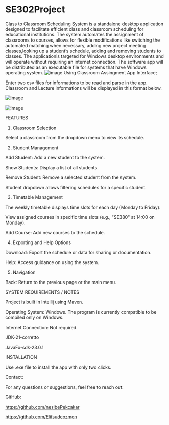 # SE302Project
 
 Class to Classroom Scheduling System is a standalone desktop application designed to facilitate efficient class and classroom scheduling for educational institutions. The system automates the assignment of classrooms to courses, allows for flexible modifications like
 switching the automated matching when necessary, adding new project meeting classes,looking up a student’s schedule, adding and removing students to classes. The applicationis targeted for Windows desktop environments and will operate without requiring an internet 
 connection. The software app will be distributed as an executable file for systems that have Windows operating system.
 ![image](https://github.com/user-attachments/assets/4fd8bbc1-cf45-4bb7-9e25-4dd416bc68de)
 Using Classroom Assingment App Interface;

 Enter two csv files for informations to be read and parse in the app. Classroom and Lecture informations will be displayed in this format below. 
 
 ![image](https://github.com/user-attachments/assets/8b835152-53da-4265-80f9-bcd2c72a649f)

 ![image](https://github.com/user-attachments/assets/c8b4e103-2174-48fa-9e39-ccd782c87991)

FEATURES

1. Classroom Selection

Select a classroom from the dropdown menu to view its schedule.

2. Student Management

Add Student: Add a new student to the system.

Show Students: Display a list of all students.

Remove Student: Remove a selected student from the system.

Student dropdown allows filtering schedules for a specific student.

3. Timetable Management

The weekly timetable displays time slots for each day (Monday to Friday).

View assigned courses in specific time slots (e.g., "SE380" at 14:00 on Monday).

Add Course: Add new courses to the schedule.

4. Exporting and Help Options

Download: Export the schedule or data for sharing or documentation.

Help: Access guidance on using the system.

5. Navigation

Back: Return to the previous page or the main menu.







SYSTEM REQUIREMENTS / NOTES


 Project is built in Intellij using Maven.

 Operating System: Windows. The program is currently compatible to be compiled only on Windows.
 
 Internet Connection: Not required.
 
 JDK-21-corretto
 
 JavaFx-sdk-23.0.1

 INSTALLATION

 Use .exe file to install the app with only two clicks.
 
 


Contact:

For any questions or suggestions, feel free to reach out:

GitHub: 

https://github.com/nesibePekcakar

https://github.com/Elifsudeozmen

 

